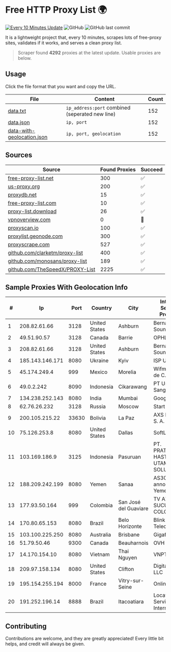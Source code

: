 
# Free HTTP Proxy List 🌍

[![Every 10 Minutes Update](https://github.com/mertguvencli/http-proxy-list/actions/workflows/main.yml/badge.svg?branch=main)](https://github.com/mertguvencli/http-proxy-list/actions/workflows/main.yml)
![GitHub](https://img.shields.io/github/license/mertguvencli/http-proxy-list)
![GitHub last commit](https://img.shields.io/github/last-commit/mertguvencli/http-proxy-list)

It is a lightweight project that, every 10 minutes, scrapes lots of free-proxy sites, validates if it works, and serves a clean proxy list.


> Scraper found **4292** proxies at the latest update. Usable proxies are below.

## Usage

Click the file format that you want and copy the URL.


|File|Content|Count|
|----|-------|-----|
|[data.txt](https://raw.githubusercontent.com/mertguvencli/http-proxy-list/main/proxy-list/data.txt)|`ip_address:port` combined (seperated new line)|152|
|[data.json](https://raw.githubusercontent.com/mertguvencli/http-proxy-list/main/proxy-list/data.json)|`ip, port`|152|
|[data-with-geolocation.json](https://raw.githubusercontent.com/mertguvencli/http-proxy-list/main/proxy-list/data-with-geolocation.json)|`ip, port, geolocation`|152|

## Sources

|Source|Found Proxies|Succeed|
|------|-------------|-------|
|[free-proxy-list.net](https://free-proxy-list.net)|300|✅|
|[us-proxy.org](https://www.us-proxy.org)|200|✅|
|[proxydb.net](http://proxydb.net)|15|✅|
|[free-proxy-list.com](https://free-proxy-list.com/?page=&port=&type%5B%5D=http&type%5B%5D=https&up_time=0&search=Search)|10|✅|
|[proxy-list.download](https://www.proxy-list.download/HTTP)|26|✅|
|[vpnoverview.com](https://vpnoverview.com/privacy/anonymous-browsing/free-proxy-servers)|0|🚫|
|[proxyscan.io](https://www.proxyscan.io)|100|✅|
|[proxylist.geonode.com](https://proxylist.geonode.com/api/proxy-list?limit=300&page=1&sort_by=lastChecked&sort_type=desc&protocols=http,https)|300|✅|
|[proxyscrape.com](https://api.proxyscrape.com/v2/?request=displayproxies&protocol=http&timeout=10000&country=all&ssl=all&anonymity=all)|527|✅|
|[github.com/clarketm/proxy-list](https://raw.githubusercontent.com/clarketm/proxy-list/master/proxy-list-raw.txt)|400|✅|
|[github.com/monosans/proxy-list](https://raw.githubusercontent.com/monosans/proxy-list/main/proxies/http.txt)|189|✅|
|[github.com/TheSpeedX/PROXY-List](https://raw.githubusercontent.com/TheSpeedX/PROXY-List/master/http.txt)|2225|✅|


## Sample Proxies With Geolocation Info

|#|Ip|Port|Country|City|Internet Service Provider|
|-|--|----|-------|----|-------------------------|
|1|208.82.61.66|3128|United States|Ashburn|Bernardi Sounds|
|2|49.51.90.57|3128|Canada|Barrie|OPHL|
|3|208.82.61.66|3128|United States|Ashburn|Bernardi Sounds|
|4|185.143.146.171|8080|Ukraine|Kyiv|ISP UTELS|
|5|45.174.249.4|999|Mexico|Morelia|Wifmax S.A de C.V.|
|6|49.0.2.242|8090|Indonesia|Cikarawang|PT Usaha Adi Sanggoro|
|7|134.238.252.143|8080|India|Mumbai|Google LLC|
|8|62.76.26.232|3128|Russia|Moscow|Start LLC|
|9|200.105.215.22|33630|Bolivia|La Paz|AXS Bolivia S. A.|
|10|75.126.253.8|8080|United States|Dallas|SoftLayer|
|11|103.169.186.9|3125|Indonesia|Pasuruan|PT. PRATAMA HASTA UTAMA SOLUSINDO|
|12|188.209.242.199|8080|Yemen|Sanaa|AS30873 annoucement YemenNet|
|13|177.93.50.164|999|Colombia|San José del Guaviare|TV AZTECA SUCURSAL COLOMBIA|
|14|170.80.65.153|8080|Brazil|Belo Horizonte|Blink Telecom|
|15|103.100.225.250|8080|Australia|Brisbane|Gigafy|
|16|51.79.50.46|9300|Canada|Beauharnois|OVH SAS|
|17|14.170.154.10|8080|Vietnam|Thai Nguyen|VNPT-VNNIC|
|18|209.97.158.134|8080|United States|Clifton|DigitalOcean, LLC|
|19|195.154.255.194|8000|France|Vitry-sur-Seine|Online S.A.S.|
|20|191.252.196.14|8888|Brazil|Itacoatiara|Locaweb Serviços de Internet S/A|



## Contributing

Contributions are welcome, and they are greatly appreciated! Every
little bit helps, and credit will always be given.

